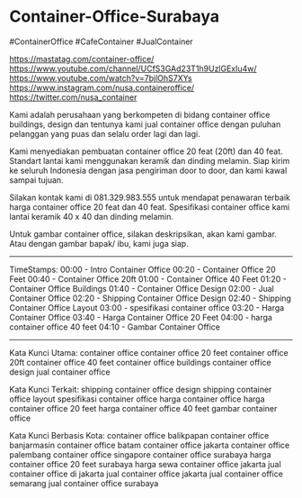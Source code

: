 # Container-Office-Surabaya
#ContainerOffice #CafeContainer #JualContainer

https://mastatag.com/container-office/
https://www.youtube.com/channel/UCfS3GAd23T1h9UzlGExIu4w/
https://www.youtube.com/watch?v=7bjlOhS7XYs
https://www.instagram.com/nusa.containeroffice/
https://twitter.com/nusa_container

Kami adalah perusahaan yang berkompeten di bidang container office buildings, design dan tentunya kami jual container office dengan puluhan pelanggan yang puas dan selalu order lagi dan lagi. 

Kami menyediakan pembuatan container office 20 feat (20ft) dan 40 feat. Standart lantai kami menggunakan keramik dan dinding melamin. Siap kirim ke seluruh Indonesia dengan jasa pengiriman door to door, dan kami kawal sampai tujuan.

Silakan kontak kami di 081.329.983.555 untuk mendapat penawaran terbaik harga container office 20 feat dan 40 feat. Spesifikasi container office kami lantai keramik 40 x 40 dan dinding melamin. 

Untuk gambar container office, silakan deskripsikan, akan kami gambar. Atau dengan gambar bapak/ ibu, kami juga siap.
- - -
TimeStamps:
00:00 - Intro Container Office
00:20 - Container Office 20 Feet
00:40 - Container Office 20ft
01:00 - Container Office 40 Feet
01:20 - Container Office Buildings
01:40 - Container Office Design
02:00 - Jual Container Office
02:20 - Shipping Container Office Design
02:40 - Shipping Container Office Layout
03:00 - spesifikasi container office
03:20 - Harga Container Office
03:40 - Harga Container Office 20 Feet
04:00 - harga container office 40 feet
04:10 - Gambar Container Office


- - -
Kata Kunci Utama:
container office
container office 20 feet
container office 20ft
container office 40 feet
container office buildings
container office design
jual container office


Kata Kunci Terkait:
shipping container office design
shipping container office layout
spesifikasi container office
harga container office
harga container office 20 feet
harga container office 40 feet
gambar container office


Kata Kunci Berbasis Kota:
container office balikpapan
container office banjarmasin
container office batam
container office jakarta
container office palembang
container office singapore
container office surabaya
harga container office 20 feet surabaya
harga sewa container office jakarta
jual container office di jakarta
jual container office jakarta
jual container office semarang
jual container office surabaya
